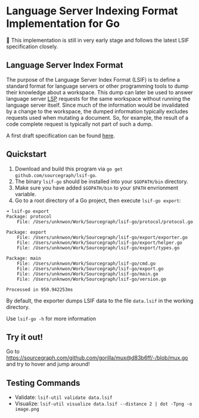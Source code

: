 # Language Server Indexing Format Implementation for Go

🚨 This implementation is still in very early stage and follows the latest LSIF specification closely.

## Language Server Index Format

The purpose of the Language Server Index Format (LSIF) is to define a standard format for language servers or other programming tools to dump their knowledge about a workspace. This dump can later be used to answer language server [LSP](https://microsoft.github.io/language-server-protocol/) requests for the same workspace without running the language server itself. Since much of the information would be invalidated by a change to the workspace, the dumped information typically excludes requests used when mutating a document. So, for example, the result of a code complete request is typically not part of such a dump.

A first draft specification can be found [here](https://github.com/Microsoft/language-server-protocol/blob/master/indexFormat/specification.md).

## Quickstart

1. Download and build this program via `go get github.com/sourcegraph/lsif-go`.
2. The binary `lsif-go` should be installed into your `$GOPATH/bin` directory.
3. Make sure you have added `$GOPATH/bin` to your `$PATH` envrionment variable.
4. Go to a root directory of a Go project, then execute `lsif-go export`:

```
➜ lsif-go export
Package: protocol
	File: /Users/unknwon/Work/Sourcegraph/lsif-go/protocol/protocol.go

Package: export
	File: /Users/unknwon/Work/Sourcegraph/lsif-go/export/exporter.go
	File: /Users/unknwon/Work/Sourcegraph/lsif-go/export/helper.go
	File: /Users/unknwon/Work/Sourcegraph/lsif-go/export/types.go

Package: main
	File: /Users/unknwon/Work/Sourcegraph/lsif-go/cmd.go
	File: /Users/unknwon/Work/Sourcegraph/lsif-go/export.go
	File: /Users/unknwon/Work/Sourcegraph/lsif-go/main.go
	File: /Users/unknwon/Work/Sourcegraph/lsif-go/version.go

Processed in 950.942253ms
```

By default, the exporter dumps LSIF data to the file `data.lsif` in the working directory.

Use `lsif-go -h` for more information

## Try it out!

Go to https://sourcegraph.com/github.com/gorilla/mux@d83b6ff/-/blob/mux.go and try to hover and jump around!

## Testing Commands

- Validate: `lsif-util validate data.lsif`
- Visualize: `lsif-util visualize data.lsif --distance 2 | dot -Tpng -o image.png`
